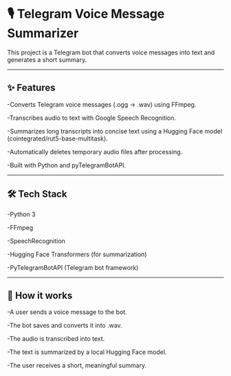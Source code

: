# 🎙️ Telegram Voice Message Summarizer

This project is a Telegram bot that converts voice messages into text and generates a short summary.

---

## ✨ Features

-Converts Telegram voice messages (.ogg → .wav) using FFmpeg.

-Transcribes audio to text with Google Speech Recognition.

-Summarizes long transcripts into concise text using a Hugging Face model (cointegrated/rut5-base-multitask).

-Automatically deletes temporary audio files after processing.

-Built with Python and pyTelegramBotAPI.

---

## 🛠️ Tech Stack

-Python 3

-FFmpeg

-SpeechRecognition

-Hugging Face Transformers (for summarization)

-PyTelegramBotAPI (Telegram bot framework)

---

## 🚀 How it works

-A user sends a voice message to the bot.

-The bot saves and converts it into .wav.

-The audio is transcribed into text.

-The text is summarized by a local Hugging Face model.

-The user receives a short, meaningful summary.
